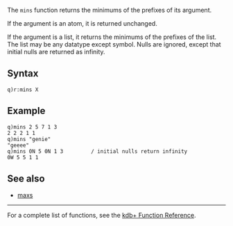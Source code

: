 The `mins` function returns the minimums of the prefixes of its argument.

If the argument is an atom, it is returned unchanged.

If the argument is a list, it returns the minimums of the prefixes of the list. The list may be any datatype except symbol. Nulls are ignored, except that initial nulls are returned as infinity.

Syntax
------

    q)r:mins X

Example
-------

    q)mins 2 5 7 1 3
    2 2 2 1 1
    q)mins "genie"
    "geeee"
    q)mins 0N 5 0N 1 3         / initial nulls return infinity
    0W 5 5 1 1

See also
--------

-   [maxs](Reference/maxs "wikilink")

------------------------------------------------------------------------

For a complete list of functions, see the [kdb+ Function Reference](Reference "wikilink").
